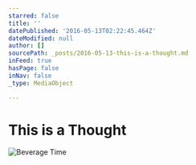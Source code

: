 ```yaml
---
starred: false
title: ''
datePublished: '2016-05-13T02:22:45.464Z'
dateModified: null
author: []
sourcePath: _posts/2016-05-13-this-is-a-thought.md
inFeed: true
hasPage: false
inNav: false
_type: MediaObject

---
```

# This is a Thought
![Beverage Time](https://the-grid-user-content.s3-us-west-2.amazonaws.com/b21142ce-0b0e-42ec-9e6d-948e5cd5bb38.jpg)